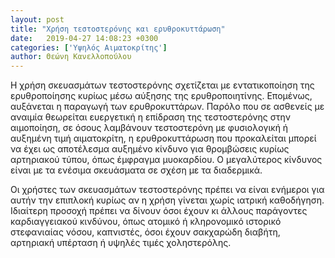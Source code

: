 ```yaml
---
layout: post
title: "Χρήση τεστοστερόνης και ερυθροκυττάρωση"
date:   2019-04-27 14:08:23 +0300
categories: ['Υψηλός Αιματοκρίτης']
author: Θεώνη Κανελλοπούλου
---
```


Η χρήση σκευασμάτων τεστοστερόνης σχετίζεται με εντατικοποίηση της ερυθροποίησης κυρίως μέσω αύξησης της ερυθροποιητίνης. Επομένως, αυξάνεται η παραγωγή των ερυθροκυττάρων. Παρόλο που σε ασθενείς με αναιμία θεωρείται ευεργετική η επίδραση της τεστοστερόνης στην αιμοποίηση, σε όσους λαμβάνουν τεστοστερόνη με φυσιολογική ή αυξημένη τιμή αιματοκρίτη, η ερυθροκυττάρωση που προκαλείται μπορεί να έχει ως αποτέλεσμα αυξημένο κίνδυνο για θρομβώσεις κυρίως αρτηριακού τύπου, όπως έμφραγμα μυοκαρδίου. Ο μεγαλύτερος κίνδυνος είναι με τα ενέσιμα σκευάσματα σε σχέση με τα διαδερμικά.
<!--break-->

Οι χρήστες των σκευασμάτων τεστοστερόνης πρέπει να είναι ενήμεροι για αυτήν την επιπλοκή κυρίως αν η χρήση γίνεται χωρίς ιατρική καθοδήγηση. Ιδιαίτερη προσοχή πρέπει να δίνουν όσοι έχουν κι άλλους παράγοντες καρδιαγγειακού κινδύνου, όπως ατομικό ή κληρονομικό ιστορικό στεφανιαίας νόσου, καπνιστές, όσοι έχουν σακχαρώδη διαβήτη, αρτηριακή υπέρταση ή υψηλές τιμές χοληστερόλης.

